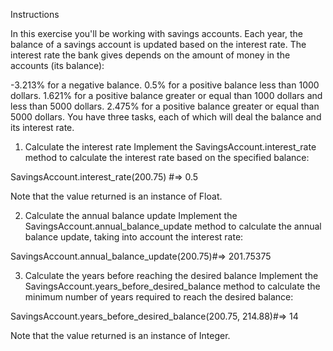 Instructions

In this exercise you'll be working with savings accounts. Each year, the balance of a savings account is updated based on the interest rate. The interest rate the bank gives depends on the amount of money in the accounts (its balance):

-3.213% for a negative balance.
0.5% for a positive balance less than 1000 dollars.
1.621% for a positive balance greater or equal than 1000 dollars and less than 5000 dollars.
2.475% for a positive balance greater or equal than 5000 dollars.
You have three tasks, each of which will deal the balance and its interest rate.

1. Calculate the interest rate
Implement the SavingsAccount.interest_rate method to calculate the interest rate based on the specified balance:

SavingsAccount.interest_rate(200.75) #=> 0.5

Note that the value returned is an instance of Float.

2. Calculate the annual balance update
Implement the SavingsAccount.annual_balance_update method to calculate the annual balance update, taking into account the interest rate:

SavingsAccount.annual_balance_update(200.75)#=> 201.75375

3. Calculate the years before reaching the desired balance
Implement the SavingsAccount.years_before_desired_balance method to calculate the minimum number of years required to reach the desired balance:

SavingsAccount.years_before_desired_balance(200.75, 214.88)#=> 14

Note that the value returned is an instance of Integer.